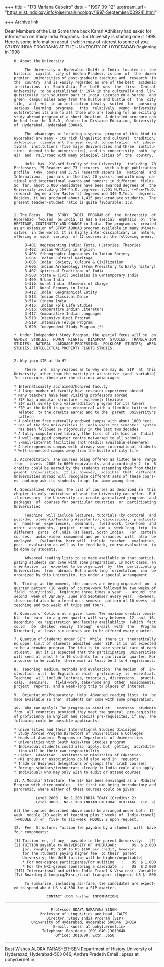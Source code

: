 +++
title = "173 Mariana Caixeiro"
date = "1997-09-12"
upstream_url = "https://list.indology.info/pipermail/indology/1997-September/009241.html"

+++
[Archive link](https://list.indology.info/pipermail/indology/1997-September/009241.html)

Dear Members of the List
                        Some time back Kamal Adhikary had asked for
information on Study India Programs. Our University is starting one
in 1998. Here is some information about it which may of interest to
some of you.
                              STUDY INDIA PROGRAMS
                         AT THE UNIVERSITY OF HYDERABAD
                                Beginning in 1998


        0. About the University

             The University of Hyderabad (UofH) in India, located in  the
        historic  capital  city of Andhra Pradesh, is one  of  the  dozen
        premier  universities of post-graduate teaching and  research  in
        the  country, and is easily regarded as one of the best  academic
        institutions  in  South Asia. The  UofH  was  the  first  Central
        University  to be established in 1974 in the culturally and  lin-
        guistically rich southern part of India. Located on a serene  and
        green  campus miles away from the hustle and bustle of  the  city
        life,  and  yet  in an institution ideally  suited  for  pursuing
        serious  learning  programs,  this  relatively  young  University
        outstretches its arm to all those who are looking for an exciting
        study abroad program of a short duration. A detailed brochure can
        be had from the O.S.D., Centre for Distance Education, University
        of  Hyderabad, Hyderabad 500046.

             The advantages of locating a special program of this kind in
        Hyderabad are many - its rich linguistic and cultural  tradition,
        salubrious  climate all the year round, concentration  of  educa-
        tional  institutions (five major Universities and three  institu-
        tions  deemed to be universities), and its connectivity  both  by
        air  and  rail/road with many principal cities of  the  country.

             UofH  has  218-odd faculty of the University,  including  70
        Professors, 75 Readers and 73 Lecturers - with a high publication
        profile  (496  books and 3,757 research papers in   National  and
        International  journals in the last 20 years), and with many  na-
        tional and international awards and honours in different  fields.
        So  far, about 6,000 candidates have been awarded degrees of  the
        University including 384 Ph.D. degrees, 1,561 M.Phil. (=Pre-Ph.D.
        research degree after Master's) degrees and 346 M.Tech.  degrees.
        Besides, it has produced about 4,415 post-graduate students.  The
        present teacher-student ratio is quite favourable: 1:8.


        1. The Focus:  The  STUDY  INDIA  PROGRAM of  the  University  of
        Hyderabad  focuses  on India. It has a special  emphasis  on  the
        HERITAGE, CONTINUITY AND CHANGE in India. The program is  created
        as an extension of STUDY ABROAD program available in many Univer-
        sities  in the world. It is highly inter-disciplinary in  nature,
        offering a  wide  variety  of 20 courses in the following areas:

             3-401: Representing India: Texts, Histories, Theories
             3-402: Indian Writing in English
             3-403: Ethnographic Approaches to Indian Society
             3-504: Indian Cultural Heritage
             3-605: India: Society, Culture & Civilization
             3-606: Indian Archaeology (From Prehistory to Early history)
             3-407: Spiritual Traditions of India
             3-508: State & Civil Societies in Contemporary India
             3-409: Urban India
             3-510: Rural India: Elements of Change
             3-411: Rural Economy in India
             3-412: India: Geographical Entity
             3-513: Indian Classical Dance
             3-514: Cinema India
             3-415: Indian Folk Life Studies
             3-516: Comparative Indian Literature
             3-417: Comparative Indian Languages
             3-518: Intensive Hindi Program
             3-519: Intensive Telugu Program
             3-620: Independent Study Program [*]

        *  Under Independent Study Program, the special focus will be  on
        GENDER  STUDIES;  HUMAN  RIGHTS;  DIASPORA  STUDIES;  TRANSLATION
        STUDIES;  NATURAL  LANGUAGE PROCESSING;  FOLKLORE  STUDIES;  AREA
        STUDIES; INTELLECTUAL PROPERTY RIGHTS STUDIES.


        2. Why join SIP at UofH?

             There  are  many reasons as to why one may do  SIP  at  this
        University  other than the variety or attractive  (and  variable)
        fee structure. These are the distinct advantages:

        * Internationally acclaimed/honored faculty
        * A large number of faculty have research experience abroad
        * Many teachers have been visiting professors abroad
        * SIP has a modular structure - extremely flexible
        * SIP will surely be a value-addition program for its takers
        * SIP at the UofH is quite economical with a flexible tuition fee
          related  to the credits earned and to the  parent  University's
          pattern
        * A polution-free naturally endowed campus with about 1000 hect.
        * One of the few Universities in India where the Semester  system
          has been followed so rigorously in the last two decades
        * A fully computerized library (the first of its kind in  India)
        * A well-equipped computer centre networked to all schools
        * E-mail/internet facilities (not readily available elsewhere)
        * A heterogeneous campus with already some international students
        * Well-connected campus away from the hustle of city life

        3. Accreditation: The courses being offered as listed here  range
        from   levels  2000 to 6000 equivalents, and accordingly 2  to  6
        credits could be earned by the students attending them from their
        parent  Universities.  It is, however,  possible  that  different
        Universities abroad will recognize different sets of these cours-
        es  and may ask its students to opt for some among them.

        4. Specialized Program: The list of courses as described in  this
        chapter is only indicative of what the University can offer.  But
        if necessary, the University can create specialized programs  and
        packages  of  courses for particular countries  or  participating
        Universities.

             Teaching  will include lectures, tutorials (by doctoral  and
        post-doc  students/Teaching Assistants), discussions,  practicals
        or  hands-on  experience),  seminars,  field-work, take-home  and
        other  assignments,  project  reports, and a  week-long  trip  to
        different  parts  of India (at least, South India).  For  certain
        courses,  audio-video  component and performances  will  also  be
        employed.   Evaluation  here will  include  teacher   evaluation,
        peer   evaluation as well as for feed-back, course-evaluation  to
        be done by students.

             Advanced reading lists to be made available so that partici-
        pating students can come with some preparation. In most cases, an
        orientation  is  expected to be organized  by  the  participating
        Universities  from  abroad. But a week-long  orientation  can  be
        organized by this University, too under a special arrangement.

        5.  Timing: At the moment, the courses are being organized  on  a
        quarter pattern (10 weeks of course-work followed by two weeks of
        field  tour/trips),  beginning three times a year  -  around  the
        second  week of January, June and September every year.  However,
        these could also be offered on a semester pattern of 16 weeks  of
        teaching and two weeks of trips and tours.

        6. Quantum of Options at a given time: The maximum credits possi-
        ble  to  earn  in a given quarter will vary between  12  and  16.
        Depending  on registration and faculty availability  (which  fact
        could   be  checked  easily  through  e-mail  with  the   Program
        Director), at least six courses are to be offered every quarter.

        7. Quantum of Students under SIP:  While  there is  theoretically
        no upper limit of students admitted under SIP, it is not expected
        to be a crowded program. The idea is to take special care of each
        student.  But it is expected that the participating  Universities
        will send at least 5 to 10 students for a particular quarter. For
        a course to be viable, there must at least be 3 to 4 registrants.

        8.  Teaching  medium, methods and evaluation: The medium  of  in-
        struction  will  be English in which  proficiency  is  essential.
        Teaching  will include lectures, tutorials, discussions,  practi-
        cals,  seminars,   field-work, take-home and  other  assignments,
        project  reports, and a week-long trip to places of interest.

        9.  Orientation/Preparatory  Help: Advanced reading lists  to  be
        made available so that  students can come with some preparation.

        10.  Who can apply?: The program is aimed at   overseas  students
        from  all countries provided they meet the general  pre-requisite
        of proficiency in English and special pre-requisites, if any. The
        following could be possible applicants:

        * Universities and their International Studies divisions
        * Study Abroad Program Directors of Universities & Colleges
        * Heads of Academic Programs or Departments of Universities
        * Universities with South Asia/Area Studies program
        * Individual students could also  apply, but  getting  accredita-
          tion will be their own responsibility
        * Higher  Education  Institutes or Ministries of Education
        * NRI groups or associations could also send in  requests
        * Trade or Business delegations or groups (for crash courses)
        * Foreign scholars/technocrats already in India could also apply
        * Individuals who may only wish to audit or attend courses

        11. A Modular Structure: The SIP has been envisaged as a  Modular
        Program with three modules - the first one being introductory and
        panoramic, where either of these courses could be given:

                  Level 2000 ; No.1-200 INDIA TODAY (Credits: 2)
                  Level 3000 ; No.1-300 INDIAN CULTURAL HERITAGE  (Cr: 2)

        All the courses described above could be arranged under both  12-
        week  module (10 weeks of teaching plus 2 weeks of  India-travel)
        [=MODULE 3] or  five- to six-week  MODULE 2 upon request.

        12.  Fee  Structure: Tuition fee payable by a student  will  have
        four components:

        (1) Tuition fee, if any,  payable to the parent University:   [?]
        (2) TUITION payable to UNIVERSITY OF HYDERABAD:       US  $ 2,000
            [or, roughly US $150 to US $160 per credit; however,
            for the students paying higher fee  to their  parent
            University, the UofH tuition will be higher/negotiable]
            * For non-degree participants/For auditing   :    US  $ 1,000
            * For the NRI-groups sponsoring a candidate  :    US  $ 2,000
        (III) International and within India Travel & Visa cost: Variable
        (IV) Boarding & Lodging/Misc./Local transport :[Approx] US $  800

             To summarize, including air-fare, the candidates are expect-
        ed to spend about US $ 4,300 for a SIP quarter.

                       CONTACT (FOR further INFORMATION):
*************************************************************************
                         Professor UDAYA NARAYANA SINGH
                    Professor of Linguistics and Head, CALTS
                       Director, Study India Program (SIP)
                University of Hyderabad, Hyderabad 500046  INDIA
                          E-mail: <unssh at uohyd.ernet.in>
                     Telephone: Residence (091-040-)3010640
                           Office: 3010500; Extn. 3650
*************************************************************************
Best Wishes
ALOKA PARASHER-SEN
Department of History
University of Hyderabad,
Hyderabad-500 046, Andhra Pradesh
Email : apsss at uohyd.ernet.in



